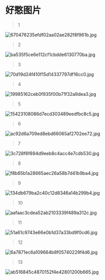 # 好憨图片

>1

![670476235efdf02aa02ae282f8f961b.jpg](https://s2.loli.net/2022/06/11/zlrqaMj8o1tPUiF.jpg)

> 2

![ba535f5ce6e112cf1cbdde6130770ba.jpg](https://s2.loli.net/2022/06/11/4beuMhzl9GBYRir.jpg)

> 3

![70d19d24f410f15d14337797df16cc0.jpg](https://s2.loli.net/2022/06/11/JS9bNdMny1HCj8Q.jpg)

> 4

![19985162ceb0f935f00b71f32a9dea3.jpg](https://s2.loli.net/2022/06/11/hGVwqYMJ8ig27c1.jpg)

> 5

![15423108086d7ecd303489eedfbc8c5.jpg](https://s2.loli.net/2022/06/11/a76U5YrgJphysv9.jpg)

> 6

![ac92d6a709ed8ebd66065af2702ee72.jpg](https://s2.loli.net/2022/06/11/I2VdZ3CbStqLP5f.jpg)

> 7

![3c728f6f894d9eeb8c4acc4e7cdb530.jpg](https://s2.loli.net/2022/06/11/a7ILPWd2uB4gTsR.jpg)

> 8

![f8b65b1a28665aec26a58b7d41b9ba4.jpg](https://s2.loli.net/2022/06/11/W4gL18PTUIGx2JA.jpg)

> 9

![134db679ba2c40c12d8346a14b299b4.jpg](https://s2.loli.net/2022/06/11/sDvWOBVgu9X7rQP.jpg)

> 10

![aafaac3cdea52ab2103339f489a312c.jpg](https://s2.loli.net/2022/06/11/eaOl24MhFZYDpyw.jpg)

> 11

![51a61c9743e66e0b1d37a33bd9f0cd6.jpg](https://s2.loli.net/2022/06/11/KtshDdHQwv4cURn.jpg)

> 12

![6a7871ec6a109664b8f05740229f4d6.jpg](https://s2.loli.net/2022/06/11/Naf2n6vWhYR8wkX.jpg)

> 13

![ab516845c4870152f4e42801200b665.jpg](https://s2.loli.net/2022/06/11/EBwtsGKV8ihRSTr.jpg)